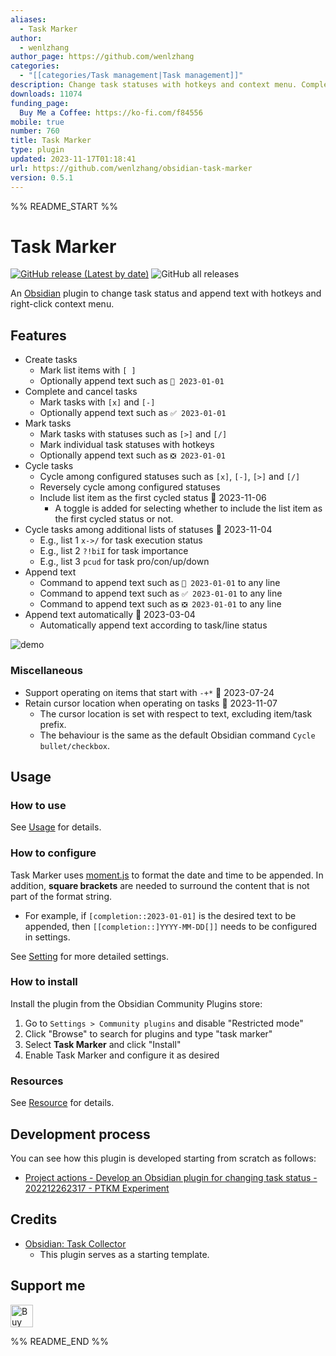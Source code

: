 ```yaml
---
aliases:
  - Task Marker
author:
  - wenlzhang
author_page: https://github.com/wenlzhang
categories:
  - "[[categories/Task management|Task management]]"
description: Change task statuses with hotkeys and context menu. Complete, cancel and mark tasks, as well as cycle among selected task statuses.
downloads: 11074
funding_page:
  Buy Me a Coffee: https://ko-fi.com/f84556
mobile: true
number: 760
title: Task Marker
type: plugin
updated: 2023-11-17T01:18:41
url: https://github.com/wenlzhang/obsidian-task-marker
version: 0.5.1
---
```


%% README_START %%

# Task Marker

[![GitHub release (Latest by date)](https://img.shields.io/github/v/release/wenlzhang/obsidian-task-marker)](https://github.com/wenlzhang/obsidian-task-marker/releases) ![GitHub all releases](https://img.shields.io/github/downloads/wenlzhang/obsidian-task-marker/total?color=success)

An [Obsidian](https://obsidian.md/) plugin to change task status and append text with hotkeys and right-click context menu.

## Features

- Create tasks
    - Mark list items with `[ ]`
    - Optionally append text such as `📝 2023-01-01`
- Complete and cancel tasks
    - Mark tasks with `[x]` and `[-]`
    - Optionally append text such as `✅ 2023-01-01`
- Mark tasks
    - Mark tasks with statuses such as `[>]` and `[/]`
    - Mark individual task statuses with hotkeys
    - Optionally append text such as `❎ 2023-01-01`
- Cycle tasks
    - Cycle among configured statuses such as `[x]`, `[-]`, `[>]` and `[/]`
    - Reversely cycle among configured statuses
    - Include list item as the first cycled status 📝 2023-11-06
        - A toggle is added for selecting whether to include the list item as the first cycled status or not.
- Cycle tasks among additional lists of statuses 📝 2023-11-04
    - E.g., list 1 `x->/` for task execution status
    - E.g., list 2 `?!biI` for task importance
    - E.g., list 3 `pcud` for task pro/con/up/down
- Append text
    - Command to append text such as `📝 2023-01-01` to any line
    - Command to append text such as `✅ 2023-01-01` to any line
    - Command to append text such as `❎ 2023-01-01` to any line
- Append text automatically 📝 2023-03-04
    - Automatically append text according to task/line status

![demo](https://raw.githubusercontent.com/wenlzhang/obsidian-task-marker/HEAD//docs/attachment/demo.gif)

### Miscellaneous

- Support operating on items that start with `-+*` 📝 2023-07-24
- Retain cursor location when operating on tasks 📝 2023-11-07
    - The cursor location is set with respect to text, excluding item/task prefix.
    - The behaviour is the same as the default Obsidian command `Cycle bullet/checkbox`.

## Usage

### How to use

See [Usage](docs/Usage.md) for details.

### How to configure

Task Marker uses [moment.js](https://momentjs.com/docs/#/displaying/format/) to format the date and time to be appended. In addition, **square brackets** are needed to surround the content that is not part of the format string.

- For example, if `[completion::2023-01-01]` is the desired text to be appended, then `[[completion::]YYYY-MM-DD[]]` needs to be configured in settings.

See [Setting](docs/Setting.md) for more detailed settings.

### How to install

Install the plugin from the Obsidian Community Plugins store:

1. Go to `Settings > Community plugins` and disable "Restricted mode"
2. Click "Browse" to search for plugins and type "task marker"
3. Select **Task Marker** and click "Install"
4. Enable Task Marker and configure it as desired

<!-- The plugin has been submitted to the Obsidian **Community Plugins** for review but is not available in the community plugin store yet. For now, there are two methods to install this plugin:

- Manually download `main.js`, `manifest.json` and `styles.css` and put them inside `.obsidian/obsidian-task-marker` of your Obsidian vault.
- Alternatively, you can use [obsidian42-brat](https://github.com/TfTHacker/obsidian42-brat) to install and update the plugin. -->

### Resources

See [Resource](docs/Resource.md) for details.

## Development process

You can see how this plugin is developed starting from scratch as follows:

- [Project actions - Develop an Obsidian plugin for changing task status - 202212262317 - PTKM Experiment](https://exp.ptkm.net/220-Development/Project+action/Project+actions+-+Develop+an+Obsidian+plugin+for+changing+task+status+-+202212262317)

## Credits

- [Obsidian: Task Collector](https://github.com/ebullient/obsidian-task-collector)
    - This plugin serves as a starting template.

## Support me

<a href='https://ko-fi.com/C0C66C1TB' target='_blank'><img height='36' style='border:0px;height:36px;' src='https://storage.ko-fi.com/cdn/kofi1.png?v=3' border='0' alt='Buy Me a Coffee at ko-fi.com' /></a>


%% README_END %%